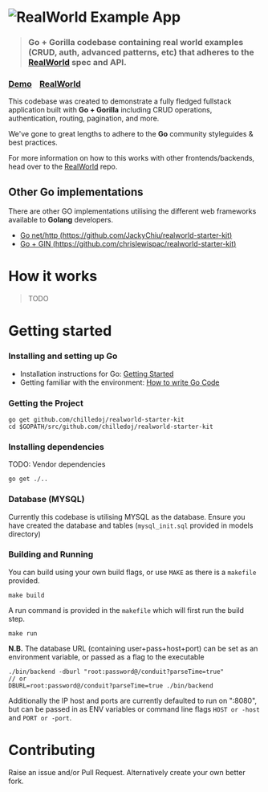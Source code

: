 # ![RealWorld Example App](logo.png)

> ### Go + Gorilla codebase containing real world examples (CRUD, auth, advanced patterns, etc) that adheres to the [RealWorld](https://github.com/gothinkster/realworld-example-apps) spec and API.


### [Demo]()&nbsp;&nbsp;&nbsp;&nbsp;[RealWorld](https://github.com/gothinkster/realworld)


This codebase was created to demonstrate a fully fledged fullstack application built with **Go + Gorilla** including CRUD operations, authentication, routing, pagination, and more.

We've gone to great lengths to adhere to the **Go** community styleguides & best practices.

For more information on how to this works with other frontends/backends, head over to the [RealWorld](https://github.com/gothinkster/realworld) repo.

## Other Go implementations
There are other GO implementations utilising the different web frameworks available to **Golang** developers.
+ [Go net/http (https://github.com/JackyChiu/realworld-starter-kit)](https://github.com/JackyChiu/realworld-starter-kit)
+ [Go + GIN (https://github.com/chrislewispac/realworld-starter-kit)](https://github.com/chrislewispac/realworld-starter-kit)


# How it works

> TODO

# Getting started

### Installing and setting up Go
- Installation instructions for Go: [Getting Started](https://golang.org/doc/install)
- Getting familiar with the environment: [How to write Go Code](https://golang.org/doc/code.html)

### Getting the Project
```
go get github.com/chilledoj/realworld-starter-kit
cd $GOPATH/src/github.com/chilledoj/realworld-starter-kit
```

### Installing dependencies
TODO: Vendor dependencies
```
go get ./..
```

### Database (MYSQL)
Currently this codebase is utilising MYSQL as the database. Ensure you have created the database and tables (``mysql_init.sql``  provided in models directory)

### Building and Running
You can build using your own build flags, or use ``MAKE`` as there is a ``makefile`` provided.
```
make build
```
A run command is provided in the ``makefile`` which will first run the build step.
```
make run
```
**N.B.** The database URL (containing user+pass+host+port) can be set as an environment variable, or passed as a flag to the executable
```
./bin/backend -dburl "root:password@/conduit?parseTime=true"
// or
DBURL=root:password@/conduit?parseTime=true ./bin/backend
```

Additionally the IP host and ports are currently defaulted to run on ":8080", but can be passed in as ENV variables or command line flags ``HOST or -host`` and ``PORT or -port``.

# Contributing
Raise an issue and/or Pull Request. Alternatively create your own better fork.
